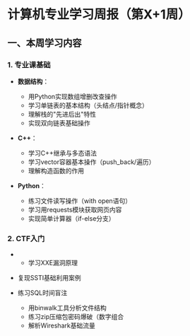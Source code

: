 # 计算机专业学习周报（第X+1周）

## 一、本周学习内容
### 1. 专业课基础
- **数据结构**：
  - 用Python实现数组增删改查操作
  - 学习单链表的基本结构（头结点/指针概念）
  - 理解栈的"先进后出"特性
  - 实现双向链表基础操作

- **C++**：
  - 学习C++继承与多态语法  
  - 学习vector容器基本操作（push_back/遍历）
  - 理解构造函数的作用

- **Python**：
  - 练习文件读写操作（with open语句）
  - 学习用requests模块获取网页内容
  - 实现简单计算器（if-else分支）

### 2. CTF入门
-
  - 学习XXE漏洞原理
- 复现SSTI基础利用案例
- 练习SQL时间盲注

  - 用binwalk工具分析文件结构
  - 练习zip压缩包密码爆破（数字组合
  -  解析Wireshark基础流量